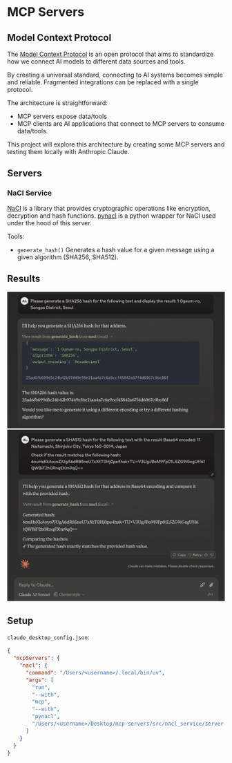 # MCP Servers

## Model Context Protocol

The [Model Context Protocol](https://modelcontextprotocol.io/introduction) is an open protocol that aims to standardize how we connect AI models to different data sources and tools.

By creating a universal standard, connecting to AI systems becomes simple and reliable. 
Fragmented integrations can be replaced with a single protocol.

The architecture is straightforward:  
- MCP servers expose data/tools  
- MCP clients are AI applications that connect to MCP servers to consume data/tools.

This project will explore this architecture by creating some MCP servers and testing them locally with Anthropic Claude.


## Servers

### NaCl Service

[NaCl](https://nacl.cr.yp.to/) is a library that provides cryptographic operations like encryption, decryption and hash functions. 
[pynacl](https://github.com/pyca/pynacl) is a python wrapper for NaCl used under the hood of this server.

Tools:
- `generate_hash()`
Generates a hash value for a given message using a given algorithm (SHA256, SHA512).


## Results

<img src="./src/nacl_service/test_integration/test_generate_hash_1.png" width="800px" />
<img src="./src/nacl_service/test_integration/test_generate_hash_2.png" width="800px" />


## Setup

`claude_desktop_config.json`:

```json
{
  "mcpServers": {
    "nacl": {
      "command": "/Users/<username>/.local/bin/uv",
      "args": [
        "run",
        "--with",
        "mcp",
        "--with",
        "pynacl",
        "/Users/<username>/Desktop/mcp-servers/src/nacl_service/server.py"
      ]
    }
  }
}
```